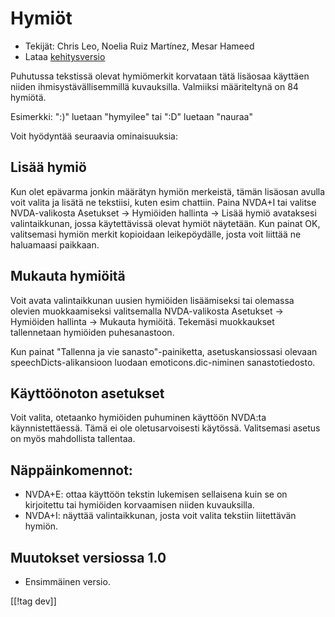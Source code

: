 # Hymiöt #

* Tekijät: Chris Leo, Noelia Ruiz Martínez, Mesar Hameed
* Lataa [kehitysversio][1]

Puhutussa tekstissä olevat hymiömerkit korvataan tätä lisäosaa käyttäen
niiden ihmisystävällisemmillä kuvauksilla.  Valmiiksi määriteltynä on 84
hymiötä.

Esimerkki: ":)" luetaan "hymyilee" tai ":D" luetaan "nauraa"

Voit hyödyntää seuraavia ominaisuuksia:

## Lisää hymiö ##

Kun olet epävarma jonkin määrätyn hymiön merkeistä, tämän lisäosan avulla voit valita ja lisätä ne tekstiisi, kuten esim chattiin.
Paina NVDA+I tai valitse NVDA-valikosta Asetukset -> Hymiöiden hallinta -> Lisää hymiö avataksesi valintaikkunan, 
jossa käytettävissä olevat hymiöt näytetään.
Kun painat OK, valitsemasi hymiön merkit kopioidaan leikepöydälle, josta voit liittää ne haluamaasi paikkaan.


## Mukauta hymiöitä ##

Voit avata valintaikkunan uusien hymiöiden lisäämiseksi tai olemassa olevien muokkaamiseksi valitsemalla NVDA-valikosta Asetukset -> Hymiöiden hallinta -> Mukauta hymiöitä.
Tekemäsi muokkaukset tallennetaan hymiöiden puhesanastoon.

Kun painat "Tallenna ja vie sanasto"-painiketta, asetuskansiossasi olevaan
speechDicts-alikansioon luodaan emoticons.dic-niminen sanastotiedosto.


## Käyttöönoton asetukset ##

Voit valita, otetaanko hymiöiden puhuminen käyttöön NVDA:ta
käynnistettäessä. Tämä ei ole oletusarvoisesti käytössä.  Valitsemasi asetus
on myös mahdollista tallentaa.

## Näppäinkomennot: ##

*	NVDA+E: ottaa käyttöön tekstin lukemisen sellaisena kuin se on kirjoitettu
  tai hymiöiden korvaamisen niiden kuvauksilla.
*	NVDA+I: näyttää valintaikkunan, josta voit valita tekstiin liitettävän
  hymiön.

## Muutokset versiossa 1.0 ##

* Ensimmäinen versio.
 
[[!tag dev]]

[1]: http://addons.nvda-project.org/files/get.php?file=emo-dev
